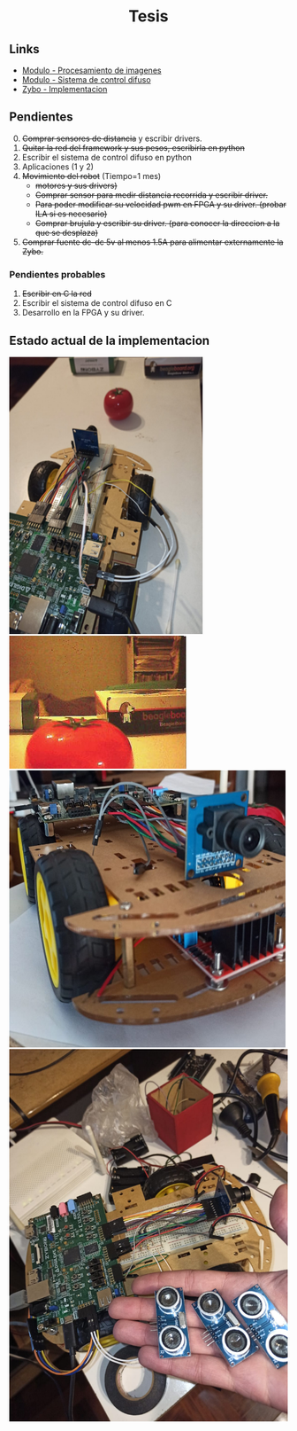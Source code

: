 <h1 align="center"> Tesis </h1> 

## Links

* [Modulo - Procesamiento de imagenes](https://github.com/Fuschetto97/Tesis/tree/main/pImagen)
* [Modulo - Sistema de control difuso](https://github.com/Fuschetto97/Tesis/tree/main/FuzzyControl)
* [Zybo - Implementacion](https://github.com/Fuschetto97/Tesis/tree/main/Petalinux_Projects)

## Pendientes

0) ~~Comprar sensores de distancia~~ y escribir drivers.
1) ~~Quitar la red del framework y sus pesos, escribirla en python~~
2) Escribir el sistema de control difuso en python
3) Aplicaciones (1 y 2)
4) ~~Movimiento del robot~~ (Tiempo=1 mes)
    * ~~motores y sus drivers)~~ 
    * ~~Comprar sensor para medir distancia recorrida y escribir driver.~~
    * ~~Para poder modificar su velocidad pwm en FPGA y su driver. (probar ILA si es necesario)~~
    * ~~Comprar brujula y escribir su driver. (para conocer la direccion a la que se desplaza)~~
5) ~~Comprar fuente dc-dc 5v al menos 1.5A para alimentar externamente la Zybo.~~

### Pendientes probables

1) ~~Escribir en C la red~~
2) Escribir el sistema de control difuso en C 
4) Desarrollo en la FPGA y su driver.

## Estado actual de la implementacion

<img src=./imagenes/estado2.jpeg height=500 width=350 alt="Hardware" /> <img src=./imagenes/estado3.jpeg alt="Hardware" />
<img src=./imagenes/estado4.jpeg height=500 width=500 alt="Hardware" />
<img src=./imagenes/estado5.jpeg scale=0.5 alt="Hardware" />

